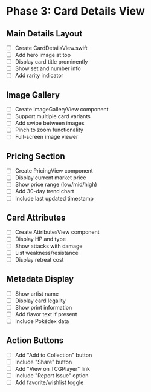 # Phase 3: Card Details View

## Main Details Layout
- [ ] Create CardDetailsView.swift
- [ ] Add hero image at top
- [ ] Display card title prominently
- [ ] Show set and number info
- [ ] Add rarity indicator

## Image Gallery
- [ ] Create ImageGalleryView component
- [ ] Support multiple card variants
- [ ] Add swipe between images
- [ ] Pinch to zoom functionality
- [ ] Full-screen image viewer

## Pricing Section
- [ ] Create PricingView component
- [ ] Display current market price
- [ ] Show price range (low/mid/high)
- [ ] Add 30-day trend chart
- [ ] Include last updated timestamp

## Card Attributes
- [ ] Create AttributesView component
- [ ] Display HP and type
- [ ] Show attacks with damage
- [ ] List weakness/resistance
- [ ] Display retreat cost

## Metadata Display
- [ ] Show artist name
- [ ] Display card legality
- [ ] Show print information
- [ ] Add flavor text if present
- [ ] Include Pokédex data

## Action Buttons
- [ ] Add "Add to Collection" button
- [ ] Include "Share" button
- [ ] Add "View on TCGPlayer" link
- [ ] Include "Report Issue" option
- [ ] Add favorite/wishlist toggle